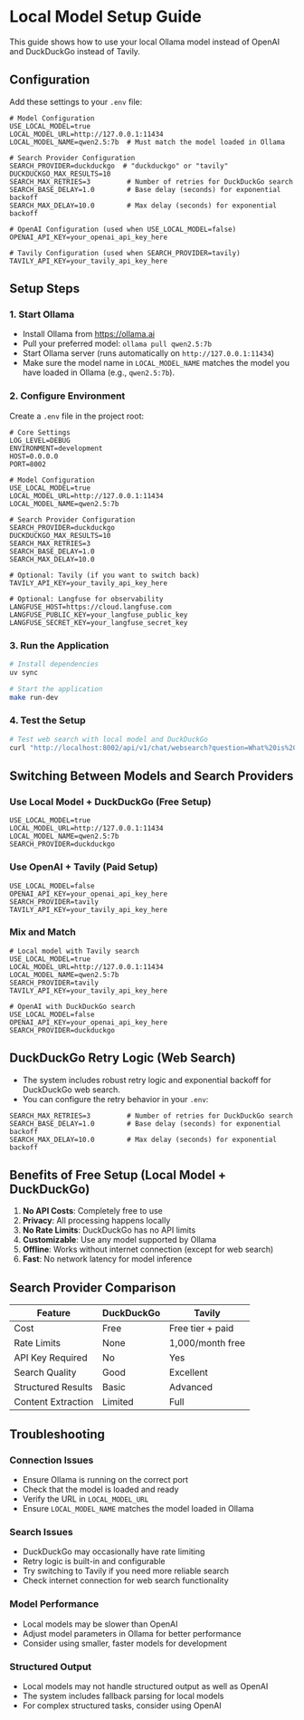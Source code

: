 # Local Model Setup Guide

This guide shows how to use your local Ollama model instead of OpenAI and DuckDuckGo instead of Tavily.

## Configuration

Add these settings to your `.env` file:

```env
# Model Configuration
USE_LOCAL_MODEL=true
LOCAL_MODEL_URL=http://127.0.0.1:11434
LOCAL_MODEL_NAME=qwen2.5:7b  # Must match the model loaded in Ollama

# Search Provider Configuration
SEARCH_PROVIDER=duckduckgo  # "duckduckgo" or "tavily"
DUCKDUCKGO_MAX_RESULTS=10
SEARCH_MAX_RETRIES=3         # Number of retries for DuckDuckGo search
SEARCH_BASE_DELAY=1.0        # Base delay (seconds) for exponential backoff
SEARCH_MAX_DELAY=10.0        # Max delay (seconds) for exponential backoff

# OpenAI Configuration (used when USE_LOCAL_MODEL=false)
OPENAI_API_KEY=your_openai_api_key_here

# Tavily Configuration (used when SEARCH_PROVIDER=tavily)
TAVILY_API_KEY=your_tavily_api_key_here
```

## Setup Steps

### 1. Start Ollama
- Install Ollama from https://ollama.ai
- Pull your preferred model: `ollama pull qwen2.5:7b`
- Start Ollama server (runs automatically on `http://127.0.0.1:11434`)
- Make sure the model name in `LOCAL_MODEL_NAME` matches the model you have loaded in Ollama (e.g., `qwen2.5:7b`).

### 2. Configure Environment
Create a `.env` file in the project root:

```env
# Core Settings
LOG_LEVEL=DEBUG
ENVIRONMENT=development
HOST=0.0.0.0
PORT=8002

# Model Configuration
USE_LOCAL_MODEL=true
LOCAL_MODEL_URL=http://127.0.0.1:11434
LOCAL_MODEL_NAME=qwen2.5:7b

# Search Provider Configuration
SEARCH_PROVIDER=duckduckgo
DUCKDUCKGO_MAX_RESULTS=10
SEARCH_MAX_RETRIES=3
SEARCH_BASE_DELAY=1.0
SEARCH_MAX_DELAY=10.0

# Optional: Tavily (if you want to switch back)
TAVILY_API_KEY=your_tavily_api_key_here

# Optional: Langfuse for observability
LANGFUSE_HOST=https://cloud.langfuse.com
LANGFUSE_PUBLIC_KEY=your_langfuse_public_key
LANGFUSE_SECRET_KEY=your_langfuse_secret_key
```

### 3. Run the Application
```bash
# Install dependencies
uv sync

# Start the application
make run-dev
```

### 4. Test the Setup
```bash
# Test web search with local model and DuckDuckGo
curl "http://localhost:8002/api/v1/chat/websearch?question=What%20is%20Python%20programming&thread_id=123"
```

## Switching Between Models and Search Providers

### Use Local Model + DuckDuckGo (Free Setup)
```env
USE_LOCAL_MODEL=true
LOCAL_MODEL_URL=http://127.0.0.1:11434
LOCAL_MODEL_NAME=qwen2.5:7b
SEARCH_PROVIDER=duckduckgo
```

### Use OpenAI + Tavily (Paid Setup)
```env
USE_LOCAL_MODEL=false
OPENAI_API_KEY=your_openai_api_key_here
SEARCH_PROVIDER=tavily
TAVILY_API_KEY=your_tavily_api_key_here
```

### Mix and Match
```env
# Local model with Tavily search
USE_LOCAL_MODEL=true
LOCAL_MODEL_URL=http://127.0.0.1:11434
LOCAL_MODEL_NAME=qwen2.5:7b
SEARCH_PROVIDER=tavily
TAVILY_API_KEY=your_tavily_api_key_here

# OpenAI with DuckDuckGo search
USE_LOCAL_MODEL=false
OPENAI_API_KEY=your_openai_api_key_here
SEARCH_PROVIDER=duckduckgo
```

## DuckDuckGo Retry Logic (Web Search)

- The system includes robust retry logic and exponential backoff for DuckDuckGo web search.
- You can configure the retry behavior in your `.env`:

```env
SEARCH_MAX_RETRIES=3         # Number of retries for DuckDuckGo search
SEARCH_BASE_DELAY=1.0        # Base delay (seconds) for exponential backoff
SEARCH_MAX_DELAY=10.0        # Max delay (seconds) for exponential backoff
```

## Benefits of Free Setup (Local Model + DuckDuckGo)

1. **No API Costs**: Completely free to use
2. **Privacy**: All processing happens locally
3. **No Rate Limits**: DuckDuckGo has no API limits
4. **Customizable**: Use any model supported by Ollama
5. **Offline**: Works without internet connection (except for web search)
6. **Fast**: No network latency for model inference

## Search Provider Comparison

| Feature | DuckDuckGo | Tavily |
|---------|------------|--------|
| Cost | Free | Free tier + paid |
| Rate Limits | None | 1,000/month free |
| API Key Required | No | Yes |
| Search Quality | Good | Excellent |
| Structured Results | Basic | Advanced |
| Content Extraction | Limited | Full |

## Troubleshooting

### Connection Issues
- Ensure Ollama is running on the correct port
- Check that the model is loaded and ready
- Verify the URL in `LOCAL_MODEL_URL`
- Ensure `LOCAL_MODEL_NAME` matches the model loaded in Ollama

### Search Issues
- DuckDuckGo may occasionally have rate limiting
- Retry logic is built-in and configurable
- Try switching to Tavily if you need more reliable search
- Check internet connection for web search functionality

### Model Performance
- Local models may be slower than OpenAI
- Adjust model parameters in Ollama for better performance
- Consider using smaller, faster models for development

### Structured Output
- Local models may not handle structured output as well as OpenAI
- The system includes fallback parsing for local models
- For complex structured tasks, consider using OpenAI 